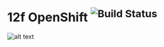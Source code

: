 # 12f OpenShift <sup>![Build Status](https://travis-ci.org/srinivasa-vasu/openshift-12f.svg?branch=master)</sup>
![alt text](https://blog.openshift.com/wp-content/uploads/Logotype_RH_OpenShiftContainerPlatform_wLogo_CMYK_Black-1024x263.jpg "OCP")
